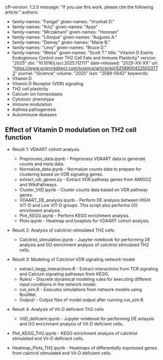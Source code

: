 cff-version: 1.2.0
message: "If you use this work, please cite the following article:"
authors:
  - family-names: "Fangal"
    given-names: "Vrushali D."
  - family-names: "Kılıç"
    given-names: "Ayşe"
  - family-names: "Mirzakhani"
    given-names: "Hooman"
  - family-names: "Litonjua"
    given-names: "Augusto A."
  - family-names: "Demay"
    given-names: "Marie B."
  - family-names: "Levy"
    given-names: "Bruce D."
  - family-names: "Weiss"
    given-names: "Scott T."
title: "Vitamin D Exerts Endogenous Control over TH2 Cell Fate and Immune Plasticity"
version: "2025"
doi: "10.1016/j.isci.2025.112117"
date-released: "2025-XX-XX"
url: "https://www.sciencedirect.com/science/article/pii/S2589004225003773"
journal: "iScience"
volume: "2025"
issn: "2589-0042"
keywords:
  - Vitamin D
  - Vitamin D Receptor (VDR) signaling
  - TH2 cell plasticity
  - Calcium ion homeostasis
  - Cytotoxic phenotype
  - Immune modulation
  - Asthma pathogenesis
  - Autoimmune diseases


Effect of Vitamin D modulation on TH2 cell function 
- 

- Result 1: VDAART cohort analysis
  - Preprocess_data.ipynb - Preprocess VDAART data to generate counts and meta data.  
  - Normalize_data.ipynb - Normalize counts data to prepare for clustering based on VDR signaling genes.
  - extract_vdr_genes.py - Extract VDR pathway genes from AMIGO2 and WikiPathways.  
  - Cluster_VitD.ipynb -	Cluster counts data based on VDR pathway genes.  				 
  - VDAART_DE_analysis.ipynb - Perform DE analysis between HIGH VIT-D and Low VIT-D groups. This script also performs GO enrichment analysis.  
  - Plot_KEGG.ipynb	- Perform KEGG enrichment analysis.  
  - Plots.ipynb - Heatmap and boxplots for VDAART cohort analysis.  

- Result 2: Analysis of calcitriol-stimulated TH2 cells  
  - Calcitriol_stimulation.ipynb - Jupyter notebook for performing DE analysis and GO enrichment analysis of calcitriol stimulated TH2 cells.  

- Result 3: Modeling of Calcitriol-VDR signaling network model  
  - extract_kegg_interactions.R - Extract interactions from TCR signaling and Calcium signaling pathways from KEGG.  
  - Rules/ - Discrete dynamical modeling rules for executing different input conditions in the network model.  
  - run_sim.R - Executes simulations from network models using BoolNet.  
  - Output/ - Output files of model output after running run_sim.R.  

- Result 4: Analysis of Vit-D deficient TH2 cells   
  - VitD_deficient.ipynb - Jupyter notebook for performing DE anlaysis and GO enrichment analysis of Vit-D deficient cells.  

- Plot_KEGG_TH2.ipynb - KEGG enrichment analysis of calcitriol stimulated and Vit-D deficient cells.  
- Heatmap_Plots_TH2.ipynb - Heatmaps of differentially expressed genes from calctriol stimulated and Vit-D deficient cells.  
